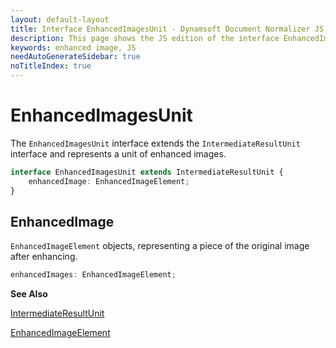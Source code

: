 ```yaml
---
layout: default-layout
title: Interface EnhancedImagesUnit - Dynamsoft Document Normalizer JS Edition API Reference
description: This page shows the JS edition of the interface EnhancedImagesUnit.
keywords: enhanced image, JS
needAutoGenerateSidebar: true
noTitleIndex: true
---
```


# EnhancedImagesUnit

The `EnhancedImagesUnit` interface extends the `IntermediateResultUnit` interface and represents a unit of enhanced images.

```ts
interface EnhancedImagesUnit extends IntermediateResultUnit {
    enhancedImage: EnhancedImageElement;
}
```

## EnhancedImage

`EnhancedImageElement` objects, representing a piece of the original image after enhancing.

```ts
enhancedImages: EnhancedImageElement;
```

**See Also**

[IntermediateResultUnit](https://www.dynamsoft.com/capture-vision/docs/web/programming/javascript/api-reference/core/intermediate-results/intermediate-result-unit.html)

[EnhancedImageElement](./enhanced-image-element.md)